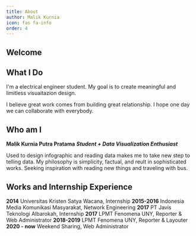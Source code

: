 ```yaml
---
title: About
author: Malik Kurnia
icon: fas fa-info
order: 4
---
```

## Welcome
<h2 data-toc-skip> What I Do</h2>
I'm a electrical engineer student. My goal is to create meaningful and limitless visuaitazion design.

I believe great work comes from building great relationship.
I hope one day we can collaborate with everybody.

<h2 data-toc-skip>Who am I</h2>
<b>Malik Kurnia Putra Pratama</b>
<b><i>Student + Data Visualization Enthusiast</i></b>

Used to design infographic and reading data makes me to take new step to telling data. My philosophy is simplicity, factual, and reult in sophisticated works. Seeking inspiration with reading new things and traveling with bus.

<h2 data-toc-skip>Works and Internship Experience</h2>
<b>2014</b>
Universitas Kristen Satya Wacana, Internship
<b>2015-2016</b>
Indonesia Media Komunikasi Masyarakat, Network Engineering
<b>2017</b>
PT Javis Teknologi Albarokah, Internship
<b>2017</b>
LPMT Fenomena UNY, Reporter & Web Administrator 
<b>2018-2019</b>
LPMT Fenomena UNY, Reporter & Layouter
<b>2020 - now</b>
Weekend Sharing, Web Administrator 
